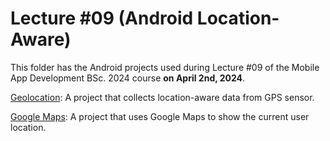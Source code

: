 # Lecture #09 (Android Location-Aware)

This folder has the Android projects used during Lecture #09 of the Mobile App Development BSc. 2024 course **on April 2nd, 2024**.

[Geolocation](09-1_Geolocation): A project that collects location-aware data from GPS sensor.

[Google Maps](09-2_GoogleMaps): A project that uses Google Maps to show the current user location.
